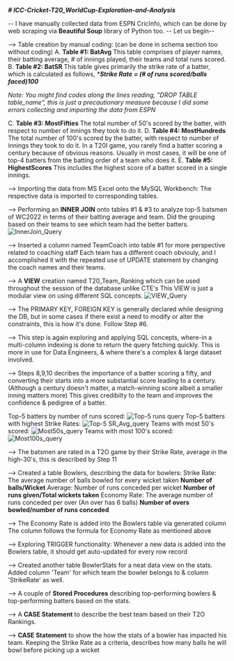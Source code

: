 _**# ICC-Cricket-T20_WorldCup-Exploration-and-Analysis**_

-- I have manually collected data from ESPN CricInfo, which can be done by web scraping via **Beautiful Soup** library of Python  too.
-- Let us begin--

--> Table creation by manual coding: (can be done in schema section too without coding)
    A. **Table #1: BatAvg**
    This table comprises of player names, their batting average, # of innings played, their teams and total runs scored.
    B. **Table #2: BatSR**
    This table gives primarily the strike rate of a batter, which is calculated as follows,
    ****Strike Rate = (# of runs scored/balls faced)*100****

_Note: You might find codes along the lines reading, "DROP TABLE table_name", this is just a precautionary measure 
   because I did some errors collecting and importing the data from ESPN_

  C. **Table #3: MostFifties**
     The total number of 50's scored by the batter, with respect to number of innings they took to do it.
  D. **Table #4: MostHundreds**
    The total number of 100's scored by the batter, with respect to number of innings they took to do it.
    In a T20I game, you rarely find a batter scoring a century because of obvious reasons.
    Usually in most cases, it will be one of top-4 batters from the batting order of a team who does it.
  E. **Table #5: HighestScores**
    This includes the highest score of a batter scored in a single innings.

--> Importing the data from MS Excel onto the MySQL Workbench:
    The respective data is imported to corresponding tables.

--> Performing an **INNER JOIN** onto tables #1 & #3 to analyze top-5 batsmen of WC2022 in terms of their batting average 
    and team.
    Did the grouping based on their teams to see which team had the better batters.
    ![InnerJoin_Query](https://github.com/JoysonPrince/EDA-and-General-Insights-using-MySQL/assets/137388224/c0ecc6ac-0ac9-48f3-8043-ae9a570531e5)

--> Inserted a column named TeamCoach into table #1 for more perspective related to coaching staff
    Each team has a different coach obviouly, and I accomplished it with the repeated use of UPDATE statement by changing 
    the coach names and their teams.

--> A **VIEW** creation named T20_Team_Ranking which can be used throughout the session of the database unlike CTE's
    This VIEW is just a modular view on using different SQL concepts.
    ![VIEW_Query](https://github.com/JoysonPrince/EDA-and-General-Insights-using-MySQL/assets/137388224/f079f570-8263-4580-9706-b26db3e57e2c)

--> The PRIMARY KEY, FOREIGN KEY is generally declared while designing the DB, but in some cases if there exist a need to 
    modify or alter the constraints, this is how it's done.
    Follow Step #6.

--> This step is again exploring and applying SQL concepts, where-in a multi-column indexing is done to return the query 
    fetching quickly. This is more in use for Data Engineers, & where there's a complex & large dataset involved.

--> Steps 8,9,10 decribes the importance of a batter scoring a fifty, and converting their starts into a more substantial 
    score leading to a century. (Although a century doesn't matter, a match-winning score albeit a smaller inning matters 
    more)
    This gives credibilty to the team and improves the confidence & pedigree of a batter.
    
Top-5 batters by number of runs scored:
    ![Top-5 runs query](https://github.com/JoysonPrince/EDA-and-General-Insights-using-MySQL/assets/137388224/f117fc99-0496-40e9-b677-8d465b1d6306)
    Top-5 batters with highest Strike Rates:
    ![Top-5 SR_Avg_query](https://github.com/JoysonPrince/EDA-and-General-Insights-using-MySQL/assets/137388224/fd58fdf7-3ab3-469b-b5c0-66afb15b1a87)
    Teams with most 50's scored:
![Most50s_query](https://github.com/JoysonPrince/EDA-and-General-Insights-using-MySQL/assets/137388224/7ae34a27-6c93-4341-8f52-d191885e4ba6)
    Teams with most 100's scored:
![Most100s_query](https://github.com/JoysonPrince/EDA-and-General-Insights-using-MySQL/assets/137388224/024e41e6-4c3a-4dc6-9663-6b43218f7954)


    

--> The batsmen are rated in a T2O game by their Strike Rate, average in the high-30's, this is described by Step 11

--> Created a table Bowlers, describing the data for bowlers:
   Strike Rate: The average number of balls bowled for every wicket taken
   **Number of balls/Wicket**
   Average: Number of runs conceded per wicket
   **Number of runs given/Total wickets taken**
   Economy Rate: The average number of runs conceded per over (An over has 6 balls)
   **Number of overs bowled/number of runs conceded**

--> The Economy Rate is added into the Bowlers table via generated column
    The column follows the formula for Economy Rate as mentioned above

--> Exploring TRIGGER functionality:
    Whenever a new data is added into the Bowlers table, it should get auto-updated for every row record

--> Created another table BowlerStats for a neat data view on the stats.
    Added column 'Team' for which team the bowler belongs to & column 'StrikeRate' as well.

--> A couple of **Stored Procedures** describing top-performing bowlers & top-performing batters based on the stats.

--> A **CASE Statement** to describe the best team based on their T2O Rankings.

--> **CASE Statement** to show the how the stats of a bowler has impacted his team.
    Keeping the Strike Rate as a criteria, describes how many balls he will bowl before picking up a wicket
    
   
 
